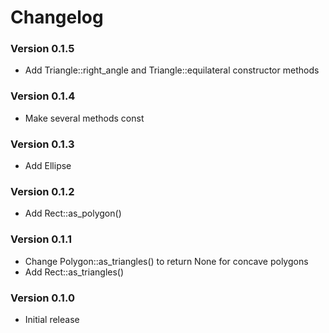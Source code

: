 # Changelog

### Version 0.1.5
- Add Triangle::right_angle and Triangle::equilateral constructor methods

### Version 0.1.4
- Make several methods const

### Version 0.1.3
- Add Ellipse

### Version 0.1.2
- Add Rect::as_polygon()

### Version 0.1.1
- Change Polygon::as_triangles() to return None for concave polygons
- Add Rect::as_triangles()

### Version 0.1.0
- Initial release